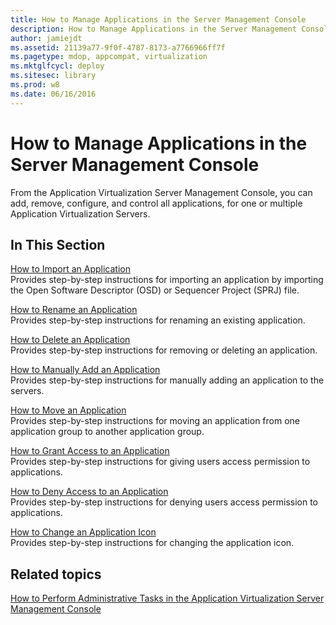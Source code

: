 ```yaml
---
title: How to Manage Applications in the Server Management Console
description: How to Manage Applications in the Server Management Console
author: jamiejdt
ms.assetid: 21139a77-9f0f-4787-8173-a7766966ff7f
ms.pagetype: mdop, appcompat, virtualization
ms.mktglfcycl: deploy
ms.sitesec: library
ms.prod: w8
ms.date: 06/16/2016
---
```



# How to Manage Applications in the Server Management Console


From the Application Virtualization Server Management Console, you can add, remove, configure, and control all applications, for one or multiple Application Virtualization Servers.

## In This Section


<a href="" id="how-to-import-an-application"></a>[How to Import an Application](how-to-import-an-applicationserver.md)  
Provides step-by-step instructions for importing an application by importing the Open Software Descriptor (OSD) or Sequencer Project (SPRJ) file.

<a href="" id="how-to-rename-an-application"></a>[How to Rename an Application](how-to-rename-an-application.md)  
Provides step-by-step instructions for renaming an existing application.

<a href="" id="how-to-delete-an-application"></a>[How to Delete an Application](how-to-delete-an-application-server.md)  
Provides step-by-step instructions for removing or deleting an application.

<a href="" id="how-to-manually-add-an-application"></a>[How to Manually Add an Application](how-to-manually-add-an-application.md)  
Provides step-by-step instructions for manually adding an application to the servers.

<a href="" id="how-to-move-an-application"></a>[How to Move an Application](how-to-move-an-application.md)  
Provides step-by-step instructions for moving an application from one application group to another application group.

<a href="" id="how-to-grant-access-to-an-application"></a>[How to Grant Access to an Application](how-to-grant-access-to-an-application.md)  
Provides step-by-step instructions for giving users access permission to applications.

<a href="" id="how-to-deny-access-to-an-application"></a>[How to Deny Access to an Application](how-to-deny-access-to-an-application.md)  
Provides step-by-step instructions for denying users access permission to applications.

<a href="" id="how-to-change-an-application-icon"></a>[How to Change an Application Icon](how-to-change-an-application-iconserver.md)  
Provides step-by-step instructions for changing the application icon.

## Related topics


[How to Perform Administrative Tasks in the Application Virtualization Server Management Console](how-to-perform-administrative-tasks-in-the-application-virtualization-server-management-console.md)

 

 





